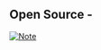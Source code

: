 ## Open Source -
[![Note](https://github-readme-stats.vercel.app/api/pin/?username=alsiam&repo=itasks&border_color=7F3FBF&bg_color=0D1117&title_color=C9D1D9&text_color=8B949E&icon_color=7F3FBF)](https://github.com/alsiam/itasks)
